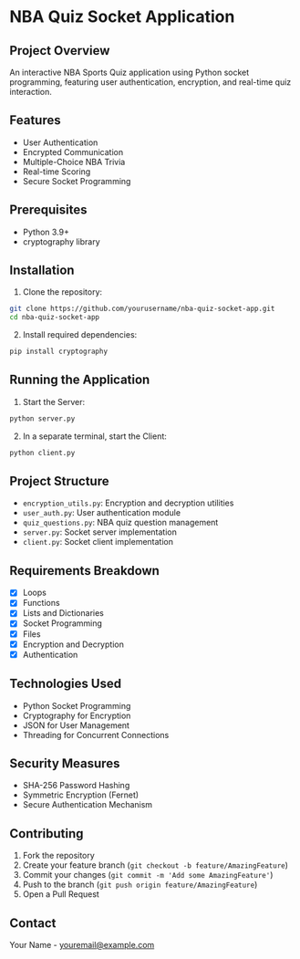 # NBA Quiz Socket Application

## Project Overview
An interactive NBA Sports Quiz application using Python socket programming, featuring user authentication, encryption, and real-time quiz interaction.

## Features
- User Authentication
- Encrypted Communication
- Multiple-Choice NBA Trivia
- Real-time Scoring
- Secure Socket Programming

## Prerequisites
- Python 3.9+
- cryptography library

## Installation

1. Clone the repository:
```bash
git clone https://github.com/yourusername/nba-quiz-socket-app.git
cd nba-quiz-socket-app
```

2. Install required dependencies:
```bash
pip install cryptography
```

## Running the Application

1. Start the Server:
```bash
python server.py
```

2. In a separate terminal, start the Client:
```bash
python client.py
```

## Project Structure
- `encryption_utils.py`: Encryption and decryption utilities
- `user_auth.py`: User authentication module
- `quiz_questions.py`: NBA quiz question management
- `server.py`: Socket server implementation
- `client.py`: Socket client implementation

## Requirements Breakdown
- [x] Loops
- [x] Functions
- [x] Lists and Dictionaries
- [x] Socket Programming
- [x] Files
- [x] Encryption and Decryption
- [x] Authentication

## Technologies Used
- Python Socket Programming
- Cryptography for Encryption
- JSON for User Management
- Threading for Concurrent Connections

## Security Measures
- SHA-256 Password Hashing
- Symmetric Encryption (Fernet)
- Secure Authentication Mechanism

## Contributing
1. Fork the repository
2. Create your feature branch (`git checkout -b feature/AmazingFeature`)
3. Commit your changes (`git commit -m 'Add some AmazingFeature'`)
4. Push to the branch (`git push origin feature/AmazingFeature`)
5. Open a Pull Request



## Contact
Your Name - youremail@example.com


